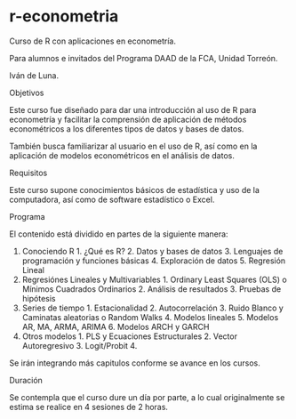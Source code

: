 # r-econometria

Curso de R con aplicaciones en econometría.

Para alumnos e invitados del Programa DAAD de la FCA, Unidad Torreón.

Iván de Luna.

Objetivos

Este curso fue diseñado para dar una introducción al uso de R para econometría
y facilitar la comprensión de aplicación de métodos econométricos a
los diferentes tipos de datos y bases de datos.

También busca familiarizar al usuario en el uso de R, así como en la aplicación
de modelos econométricos en el análisis de datos.

Requisitos

Este curso supone conocimientos básicos de estadística y uso de la computadora, así como de software estadístico o Excel.

Programa

El contenido está dividido en partes de la siguiente manera:
  1. Conociendo R
    1. ¿Qué es R?
    2. Datos y bases de datos
    3. Lenguajes de programación y funciones básicas
    4. Exploración de datos
    5. Regresión Lineal
  2. Regresiónes Lineales y Multivariables
    1. Ordinary Least Squares (OLS) o Mínimos Cuadrados Ordinarios
    2. Análisis de resultados
    3. Pruebas de hipótesis
  3. Series de tiempo
    1. Estacionalidad
    2. Autocorrelación
    3. Ruido Blanco y Caminatas aleatorias o Random Walks
    4. Modelos lineales
    5. Modelos AR, MA, ARMA, ARIMA
    6. Modelos ARCH y GARCH
  4. Otros modelos
    1. PLS y Ecuaciones Estructurales
    2. Vector Autoregresivo
    3. Logit/Probit
    4. 

Se irán integrando más capitulos conforme se avance en los cursos.

Duración

Se contempla que el curso dure un día por parte, a lo cual originalmente se estima se realice en 4 sesiones de 2 horas.

